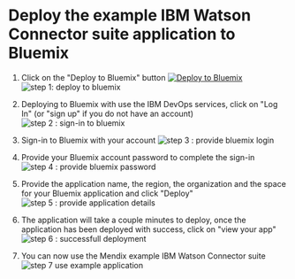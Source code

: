 # Deploy the example IBM Watson Connector suite application to Bluemix

1. Click on the "Deploy to Bluemix" button [![Deploy to Bluemix](https://bluemix.net/deploy/button.png)](https://bluemix.net/deploy?repository=https://github.com/mendix/IBM-Watson-Connector-Suite.git)
![step 1: deploy to bluemix](https://raw.githubusercontent.com/mendix/IBM-Watson-Connector-Suite/e26fec646656f8b82c0089902aeb3cfc6a3e9577/documentation/images/deploy-example-1.png)

2. Deploying to Bluemix with use the IBM DevOps services, click on "Log In" (or "sign up" if you do not have an account)
![step 2 : sign-in to bluemix](https://raw.githubusercontent.com/mendix/IBM-Watson-Connector-Suite/e26fec646656f8b82c0089902aeb3cfc6a3e9577/documentation/images/deploy-example-2.png)

3. Sign-in to Bluemix with your account
![step 3 : provide bluemix login](https://raw.githubusercontent.com/mendix/IBM-Watson-Connector-Suite/e26fec646656f8b82c0089902aeb3cfc6a3e9577/documentation/images/deploy-example-3.png)

4. Provide your Bluemix account password to complete the sign-in
![step 4 : provide bluemix password](https://raw.githubusercontent.com/mendix/IBM-Watson-Connector-Suite/e26fec646656f8b82c0089902aeb3cfc6a3e9577/documentation/images/deploy-example-4.png)

5. Provide the application name, the region, the organization and the space for your Bluemix application and click "Deploy"
![step 5 : provide application details](https://raw.githubusercontent.com/mendix/IBM-Watson-Connector-Suite/e26fec646656f8b82c0089902aeb3cfc6a3e9577/documentation/images/deploy-example-5.png)

6. The application will take a couple minutes to deploy, once the application has been deployed with success, click on "view your app"
![step 6 : successfull deployment](https://raw.githubusercontent.com/mendix/IBM-Watson-Connector-Suite/e26fec646656f8b82c0089902aeb3cfc6a3e9577/documentation/images/deploy-example-6.png)

7. You can now use the Mendix example IBM Watson Connector suite
![step 7 use example application](https://raw.githubusercontent.com/mendix/IBM-Watson-Connector-Suite/e26fec646656f8b82c0089902aeb3cfc6a3e9577/documentation/images/deploy-example-7.png)

